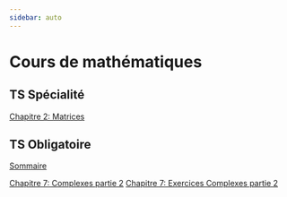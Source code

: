 ```yaml
---
sidebar: auto
---
```


# Cours de mathématiques

## TS Spécialité

[Chapitre 2: Matrices](./TS-Spe/C2-Matrices/)

## TS Obligatoire
[Sommaire](./TS-Obli/)

[Chapitre 7: Complexes partie 2](./TS-Obli/C7-Complexes-2/)
[Chapitre 7: Exercices Complexes partie 2](./TS-Obli/C7-Exos/)